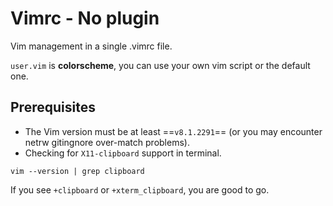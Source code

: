 # Vimrc - No plugin

Vim management in a single .vimrc file.

`user.vim` is **colorscheme**, you can use your own vim script or the default one.

## Prerequisites

* The Vim version must be at least ==`v8.1.2291`== (or you may encounter netrw gitingnore over-match problems).
* Checking for `X11-clipboard` support in terminal.
```
vim --version | grep clipboard
```
If you see `+clipboard` or `+xterm_clipboard`, you are good to go.
